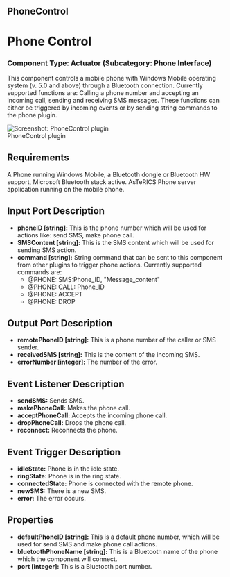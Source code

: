 ##

## PhoneControl

# Phone Control

### Component Type: Actuator (Subcategory: Phone Interface)

This component controls a mobile phone with Windows Mobile operating system (v. 5.0 and above) through a Bluetooth connection. Currently supported functions are: Calling a phone number and accepting an incoming call, sending and receiving SMS messages. These functions can either be triggered by incoming events or by sending string commands to the phone plugin.

![Screenshot:
        PhoneControl plugin](./img/PhoneControl.jpg "Screenshot: PhoneControl plugin")  
PhoneControl plugin

## Requirements

A Phone running Windows Mobile, a Bluetooth dongle or Bluetooth HW support, Microsoft Bluetooth stack active. AsTeRICS Phone server application running on the mobile phone.

## Input Port Description

- **phoneID \[string\]:** This is the phone number which will be used for actions like: send SMS, make phone call.
- **SMSContent \[string\]:** This is the SMS content which will be used for sending SMS action.
- **command \[string\]:** String command that can be sent to this component from other plugins to trigger phone actions. Currently supported commands are:
  - @PHONE: SMS:Phone_ID, "Message_content"
  - @PHONE: CALL: Phone_ID
  - @PHONE: ACCEPT
  - @PHONE: DROP

## Output Port Description

- **remotePhoneID \[string\]:** This is a phone number of the caller or SMS sender.
- **receivedSMS \[string\]:** This is the content of the incoming SMS.
- **errorNumber \[integer\]:** The number of the error.

## Event Listener Description

- **sendSMS:** Sends SMS.
- **makePhoneCall:** Makes the phone call.
- **acceptPhoneCall:** Accepts the incoming phone call.
- **dropPhoneCall:** Drops the phone call.
- **reconnect:** Reconnects the phone.

## Event Trigger Description

- **idleState:** Phone is in the idle state.
- **ringState:** Phone is in the ring state.
- **connectedState:** Phone is connected with the remote phone.
- **newSMS:** There is a new SMS.
- **error:** The error occurs.

## Properties

- **defaultPhoneID \[string\]:** This is a default phone number, which will be used for send SMS and make phone call actions.
- **bluetoothPhoneName \[string\]:** This is a Bluetooth name of the phone which the component will connect.
- **port \[integer\]:** This is a Bluetooth port number.
